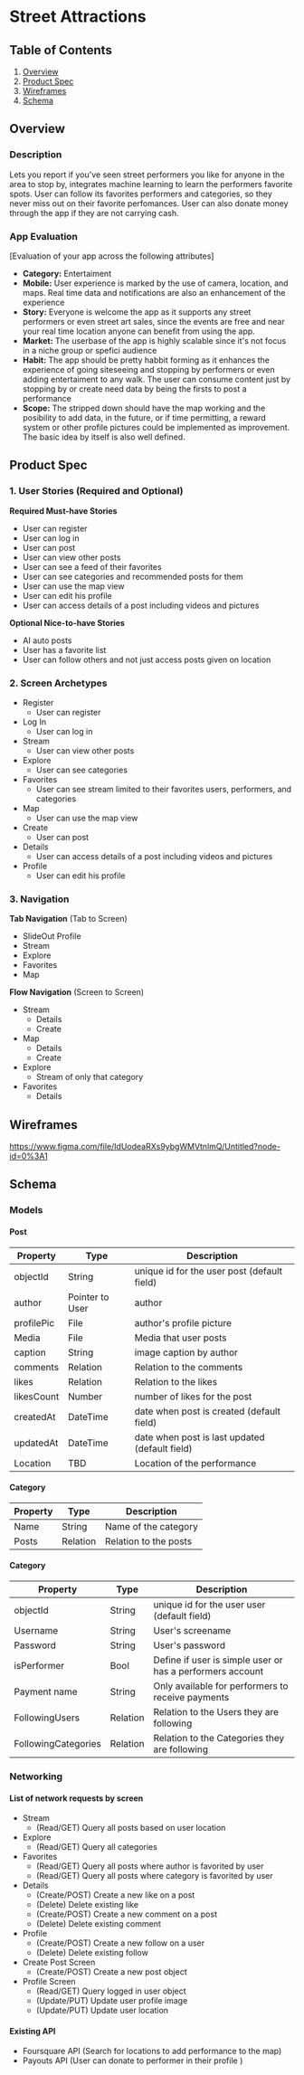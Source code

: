 Street Attractions
===

## Table of Contents
1. [Overview](#Overview)
1. [Product Spec](#Product-Spec)
1. [Wireframes](#Wireframes)
2. [Schema](#Schema)

## Overview
### Description
Lets you report if you've seen street performers you like for anyone in the area to stop by, integrates machine learning to learn the performers favorite spots. User can follow its favorites performers and categories, so they never miss out on their favorite perfomances. User can also donate money through the app if they are not carrying cash.

### App Evaluation
[Evaluation of your app across the following attributes]
- **Category:** Entertaiment
- **Mobile:** User experience is marked by the use of camera, location, and maps. Real time data and notifications are also an enhancement of the experience
- **Story:** Everyone is welcome the app as it supports any street performers or even street art sales, since the events are free and near your real time location anyone can benefit from using the app.
- **Market:** The userbase of the app is highly scalable since it's not focus in a niche group or spefici audience
- **Habit:** The app should be pretty habbit forming as it enhances the experience of going siteseeing and stopping by performers or even adding entertaiment to any walk. The user can consume content just by stopping by or create need data by being the firsts to post a performance
- **Scope:** The stripped down should have the map working and the posibility to add data, in the future, or if time permitting, a reward system or other profile pictures could be implemented as improvement. The basic idea by itself is also well defined.

## Product Spec

### 1. User Stories (Required and Optional)

**Required Must-have Stories**

* User can register
* User can log in
* User can post 
* User can view other posts
* User can see a feed of their favorites
* User can see categories and recommended posts for them
* User can use the map view
* User can edit his profile
* User can access details of a post including videos and pictures

**Optional Nice-to-have Stories**

* AI auto posts
* User has a favorite list
* User can follow others and not just access posts given on location

### 2. Screen Archetypes

* Register
    * User can register
* Log In
    * User can log in
* Stream
    * User can view other posts
* Explore
   * User can see categories
* Favorites
   * User can see stream limited to their favorites users, performers, and categories
* Map
    * User can use the map view
* Create
    * User can post
* Details
    * User can access details of a post including videos and pictures
* Profile
    * User can edit his profile

### 3. Navigation

**Tab Navigation** (Tab to Screen)

* SlideOut Profile
* Stream
* Explore
* Favorites
* Map

**Flow Navigation** (Screen to Screen)

* Stream
   * Details
   * Create
* Map 
   * Details
   * Create
* Explore
   * Stream of only that category
* Favorites
   * Details
 
## Wireframes
https://www.figma.com/file/IdUodeaRXs9ybgWMVtnlmQ/Untitled?node-id=0%3A1

## Schema 
### Models
#### Post

   | Property      | Type     | Description |
   | ------------- | -------- | ------------|
   | objectId      | String   | unique id for the user post (default field) |
   | author        | Pointer to User| author |
   | profilePic    | File| author's profile picture |
   | Media         | File     | Media that user posts |
   | caption       | String   | image caption by author |
   | comments      | Relation   | Relation to the comments |
   | likes         | Relation   | Relation to the likes |
   | likesCount    | Number   | number of likes for the post |
   | createdAt     | DateTime | date when post is created (default field) |
   | updatedAt     | DateTime | date when post is last updated (default field) |
   |Location| TBD | Location of the performance
   #### Category

   | Property      | Type     | Description |
   | ------------- | -------- | ------------|
   | Name      | String   | Name of the category|
   | Posts      | Relation   | Relation to the posts|
   #### Category

   | Property      | Type     | Description |
   | ------------- | -------- | ------------|
   | objectId      | String   | unique id for the user user (default field) |
   | Username      | String   | User's screename|
   | Password      | String   | User's password|
   | isPerformer   | Bool   | Define if user is simple user or has a performers account|
   | Payment name| String | Only available for performers to receive payments 
   | FollowingUsers | Relation   | Relation to the Users they are following|
   | FollowingCategories| Relation   | Relation to the Categories they are following|
   
### Networking
#### List of network requests by screen
   - Stream
      - (Read/GET) Query all posts based on user location
   - Explore
      - (Read/GET) Query all categories
   - Favorites
      - (Read/GET) Query all posts where author is favorited by user
      - (Read/GET) Query all posts where category is favorited by user
  - Details
      - (Create/POST) Create a new like on a post
      - (Delete) Delete existing like
      - (Create/POST) Create a new comment on a post
      - (Delete) Delete existing comment
   - Profile
      - (Create/POST) Create a new follow on a user
      - (Delete) Delete existing follow
   - Create Post Screen
      - (Create/POST) Create a new post object
   - Profile Screen
      - (Read/GET) Query logged in user object
      - (Update/PUT) Update user profile image
      - (Update/PUT) Update user location
#### Existing API 
   - Foursquare API (Search for locations to add performance to the map)
   - Payouts API (User can donate to performer in their profile )
